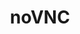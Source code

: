 ---
codehost: https://github.com/novnc/noVNC
logohandle: novnc
sort: novnc
title: noVNC
twitter: https://x.com/noVNC
website: https://novnc.com/info.html
---